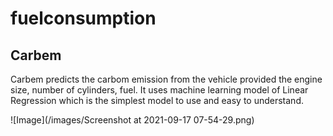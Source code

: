 # fuelconsumption

## Carbem

Carbem predicts the carbom emission from the vehicle provided the engine size, number of cylinders, fuel. It uses machine learning model of Linear Regression which is the simplest model to use and easy to understand. 

![Image](/images/Screenshot at 2021-09-17 07-54-29.png)